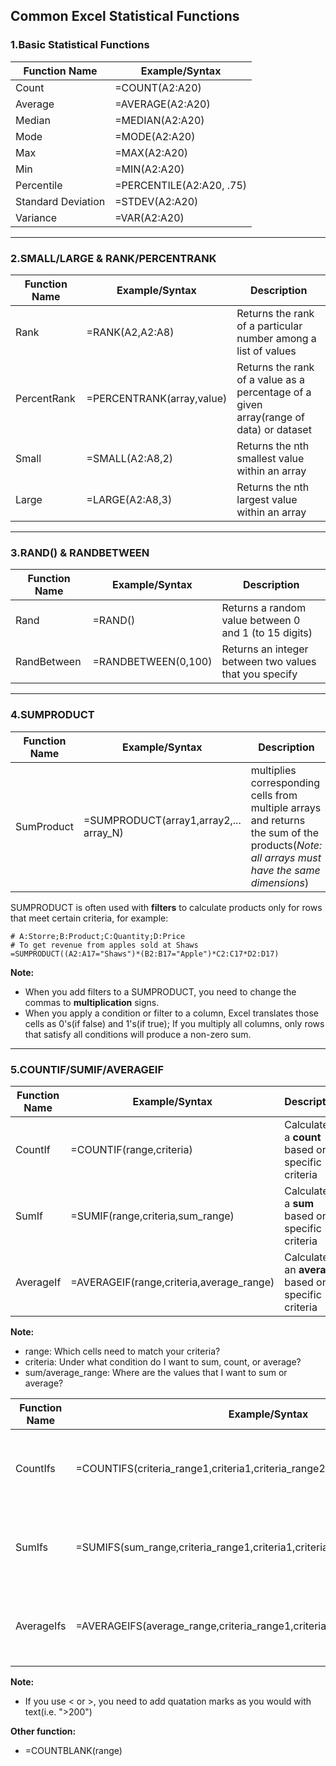 ## Common Excel Statistical Functions

### 1.Basic Statistical Functions

| Function Name      | Example/Syntax           |
| ------------------ | ------------------------ |
| Count              | =COUNT(A2:A20)           |
| Average            | =AVERAGE(A2:A20)         |
| Median             | =MEDIAN(A2:A20)          |
| Mode               | =MODE(A2:A20)            |
| Max                | =MAX(A2:A20)             |
| Min                | =MIN(A2:A20)             |
| Percentile         | =PERCENTILE(A2:A20, .75) |
| Standard Deviation | =STDEV(A2:A20)           |
| Variance           | =VAR(A2:A20)             |

------

### 2.SMALL/LARGE & RANK/PERCENTRANK

| Function Name | Example/Syntax            | Description                                                  |
| ------------- | ------------------------- | ------------------------------------------------------------ |
| Rank          | =RANK(A2,A2:A8)           | Returns the rank of a particular number among a list of values |
| PercentRank   | =PERCENTRANK(array,value) | Returns the rank of a value as a percentage of a given array(range of data) or dataset |
| Small         | =SMALL(A2:A8,2)           | Returns the nth smallest value within an array               |
| Large         | =LARGE(A2:A8,3)           | Returns the nth largest value within an array                |

------

### 3.RAND() & RANDBETWEEN

| Function Name | Example/Syntax      | Description                                            |
| ------------- | ------------------- | ------------------------------------------------------ |
| Rand          | =RAND()             | Returns a random value between 0 and 1 (to 15 digits)  |
| RandBetween   | =RANDBETWEEN(0,100) | Returns an integer between two values that you specify |

------

### 4.SUMPRODUCT

| Function Name | Example/Syntax                         | Description                                                  |
| ------------- | -------------------------------------- | ------------------------------------------------------------ |
| SumProduct    | =SUMPRODUCT(array1,array2,... array_N) | multiplies corresponding cells from multiple arrays and returns the sum of the products(*Note: all arrays must have the same dimensions*) |

SUMPRODUCT is often used with **filters** to calculate products only for rows that meet certain criteria, for example:

```excel
# A:Storre;B:Product;C:Quantity;D:Price
# To get revenue from apples sold at Shaws
=SUMPRODUCT((A2:A17="Shaws")*(B2:B17="Apple")*C2:C17*D2:D17)
```

**Note:**

- When you add filters to a SUMPRODUCT, you need to change the commas to **multiplication** signs.
- When you apply a condition or filter to a column, Excel translates those cells as 0's(if false) and 1's(if true); If you multiply all columns, only rows that satisfy all conditions will produce a non-zero sum.

------

### 5.COUNTIF/SUMIF/AVERAGEIF

| Function Name | Example/Syntax                           | Description                                          |
| ------------- | ---------------------------------------- | ---------------------------------------------------- |
| CountIf       | =COUNTIF(range,criteria)                 | Calculates a **count** based on specific criteria    |
| SumIf         | =SUMIF(range,criteria,sum_range)         | Calculates a **sum** based on specific criteria      |
| AverageIf     | =AVERAGEIF(range,criteria,average_range) | Calculates an **average** based on specific criteria |

**Note:**

- range: Which cells need to match your criteria?
- criteria: Under what condition do I want to sum, count, or average?
- sum/average_range: Where are the values that I want to sum or average?

| Function Name | Example/Syntax                                               | Description                                                  |
| ------------- | ------------------------------------------------------------ | ------------------------------------------------------------ |
| CountIfs      | =COUNTIFS(criteria_range1,criteria1,criteria_range2,criteria2...) | Calculates a **count** based on multiple conditions or criteria |
| SumIfs        | =SUMIFS(sum_range,criteria_range1,criteria1,criteria_range2,criteria2...) | Calculates a **sum** based on multiple conditions or criteria |
| AverageIfs    | =AVERAGEIFS(average_range,criteria_range1,criteria1,criteria_range2,criteria2...) | Calculates an **average** based on multiple conditions or criteria |

**Note:**

- If you use < or >, you need to add quatation marks as you would with text(i.e. ">200")

**Other function:**

- =COUNTBLANK(range)

